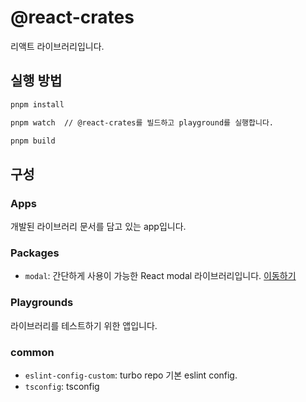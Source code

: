 # @react-crates

리액트 라이브러리입니다.

## 실행 방법

```sh
pnpm install

pnpm watch  // @react-crates를 빌드하고 playground를 실행합니다.

pnpm build
```

## 구성

### Apps

개발된 라이브러리 문서를 담고 있는 app입니다.

### Packages

- `modal`: 간단하게 사용이 가능한 React modal 라이브러리입니다. [이동하기](/tree/main/packages/modal)

### Playgrounds

라이브러리를 테스트하기 위한 앱입니다.

### common

- `eslint-config-custom`: turbo repo 기본 eslint config.
- `tsconfig`: tsconfig
